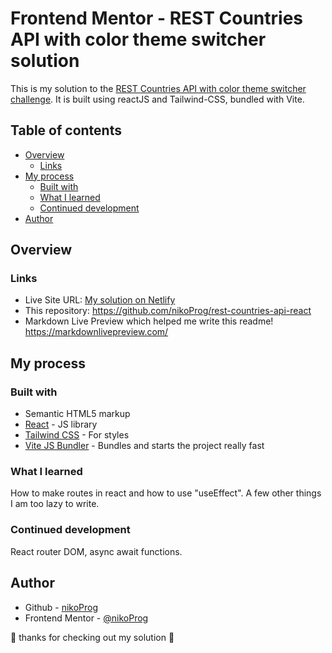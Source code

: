 # Frontend Mentor - REST Countries API with color theme switcher solution

This is my solution to the [REST Countries API with color theme switcher challenge](https://www.frontendmentor.io/challenges/rest-countries-api-with-color-theme-switcher-5cacc469fec04111f7b848ca). It is built using reactJS and Tailwind-CSS, bundled with Vite.

## Table of contents

- [Overview](#overview)
  - [Links](#links)
- [My process](#my-process)
  - [Built with](#built-with)
  - [What I learned](#what-i-learned)
  - [Continued development](#continued-development)
- [Author](#author)

## Overview

### Links

- Live Site URL: [My solution on Netlify](https://rest-countries-nikoprog-react-upgrade.netlify.app/)
- This repository: https://github.com/nikoProg/rest-countries-api-react
- Markdown Live Preview which helped me write this readme! https://markdownlivepreview.com/

## My process

### Built with

- Semantic HTML5 markup
- [React](https://reactjs.org/) - JS library
- [Tailwind CSS](https://tailwindcss.com/) - For styles
- [Vite JS Bundler](https://vitejs.dev/) - Bundles and starts the project really fast

### What I learned

How to make routes in react and how to use "useEffect".
A few other things I am too lazy to write.

### Continued development

React router DOM, async await functions.


## Author

- Github - [nikoProg](https://github.com/nikoProg)
- Frontend Mentor - [@nikoProg](https://www.frontendmentor.io/profile/nikoProg)

🙏 thanks for checking out my solution 🙏
